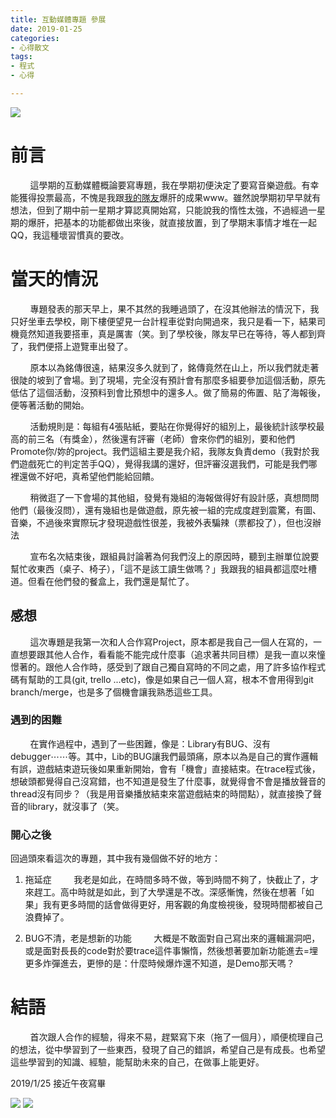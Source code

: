 ```yaml
---
title: 互動媒體專題 參展
date: 2019-01-25
categories:
- 心得散文
tags:
- 程式
- 心得

---
```


![](https://i.imgur.com/lOR0hl1.jpg)

# 前言

&nbsp;&nbsp;&nbsp;&nbsp;&nbsp;&nbsp;&nbsp;&nbsp;這學期的互動媒體概論要寫專題，我在學期初便決定了要寫音樂遊戲。有幸能獲得投票最高，不愧是我跟[我的隊友](https://github.com/lpc0503)爆肝的成果www。雖然說學期初早早就有想法，但到了期中前一星期才算認真開始寫，只能說我的惰性太強，不過經過一星期的爆肝，把基本的功能都做出來後，就直接放置，到了學期末事情才堆在一起QQ，我這種壞習慣真的要改。

# 當天的情況

&nbsp;&nbsp;&nbsp;&nbsp;&nbsp;&nbsp;&nbsp;&nbsp;專題發表的那天早上，果不其然的我睡過頭了，在沒其他辦法的情況下，我只好坐車去學校，剛下樓便望見一台計程車從對向開過來，我只是看一下，結果司機竟然知道我要搭車，真是厲害（笑。到了學校後，隊友早已在等待，等人都到齊了，我們便搭上遊覽車出發了。

&nbsp;&nbsp;&nbsp;&nbsp;&nbsp;&nbsp;&nbsp;&nbsp;原本以為銘傳很遠，結果沒多久就到了，銘傳竟然在山上，所以我們就走著很陡的坡到了會場。到了現場，完全沒有預計會有那麼多組要參加這個活動，原先低估了這個活動，沒預料到會比預想中的還多人。做了簡易的佈置、貼了海報後，便等著活動的開始。

&nbsp;&nbsp;&nbsp;&nbsp;&nbsp;&nbsp;&nbsp;&nbsp;活動規則是：每組有4張貼紙，要貼在你覺得好的組別上，最後統計該學校最高的前三名（有獎金），然後還有評審（老師）會來你們的組別，要和他們Promote你/妳的project。我們這組主要是我介紹，我隊友負責demo（我對於我們遊戲死亡的判定苦手QQ），覺得我講的還好，但評審沒選我們，可能是我們哪裡還做不好吧，真希望他們能給回饋。

&nbsp;&nbsp;&nbsp;&nbsp;&nbsp;&nbsp;&nbsp;&nbsp;稍微逛了一下會場的其他組，發覺有幾組的海報做得好有設計感，真想問問他們（最後沒問），還有幾組也是做遊戲，原先被一組的完成度趕到震驚，有圖、音樂，不過後來實際玩才發現遊戲性很差，我被外表騙辣（票都投了），但也沒辦法

&nbsp;&nbsp;&nbsp;&nbsp;&nbsp;&nbsp;&nbsp;&nbsp;宣布名次結束後，跟組員討論著為何我們沒上的原因時，聽到主辦單位說要幫忙收東西（桌子、椅子），「這不是該工讀生做嗎？」我跟我的組員都這麼吐槽道。但看在他們發的餐盒上，我們還是幫忙了。

## 感想

&nbsp;&nbsp;&nbsp;&nbsp;&nbsp;&nbsp;&nbsp;&nbsp;這次專題是我第一次和人合作寫Project，原本都是我自己一個人在寫的，一直想要跟其他人合作，看看能不能完成什麼事（追求著共同目標）是我一直以來憧憬著的。跟他人合作時，感受到了跟自己獨自寫時的不同之處，用了許多協作程式碼有幫助的工具(git, trello ...etc)，像是如果自己一個人寫，根本不會用得到git branch/merge，也是多了個機會讓我熟悉這些工具。

### 遇到的困難

&nbsp;&nbsp;&nbsp;&nbsp;&nbsp;&nbsp;&nbsp;&nbsp;在實作過程中，遇到了一些困難，像是：Library有BUG、沒有debugger⋯⋯等。其中，Lib的BUG讓我們最頭痛，原本以為是自己的實作邏輯有誤，遊戲結束遊玩後如果重新開始，會有「機會」直接結束。在trace程式後，想破頭都覺得自己沒寫錯，也不知道是發生了什麼事，就覺得會不會是播放聲音的thread沒有同步？（我是用音樂播放結束來當遊戲結束的時間點），就直接換了聲音的library，就沒事了（笑。

### 開心之後

回過頭來看這次的專題，其中我有幾個做不好的地方：

1. 拖延症
	&nbsp;&nbsp;&nbsp;&nbsp;&nbsp;&nbsp;&nbsp;&nbsp;我老是如此，在時間多時不做，等到時間不夠了，快截止了，才來趕工。高中時就是如此，到了大學還是不改。深感慚愧，然後在想著「如果」我有更多時間的話會做得更好，用客觀的角度檢視後，發現時間都被自己浪費掉了。

2. BUG不清，老是想新的功能
	&nbsp;&nbsp;&nbsp;&nbsp;&nbsp;&nbsp;&nbsp;&nbsp;大概是不敢面對自己寫出來的邏輯漏洞吧，或是面對長長的code對於要trace這件事懶惰，然後想著要加新功能進去=埋更多炸彈進去，更慘的是：什麼時候爆炸還不知道，是Demo那天嗎？
	
# 結語
&nbsp;&nbsp;&nbsp;&nbsp;&nbsp;&nbsp;&nbsp;&nbsp;首次跟人合作的經驗，得來不易，趕緊寫下來（拖了一個月），順便梳理自己的想法，從中學習到了一些東西，發現了自己的錯誤，希望自己是有成長。也希望這些學習到的知識、經驗，能幫助未來的自己，在做事上能更好。

2019/1/25 接近午夜寫畢

![](https://i.imgur.com/gLA9A34.jpg)
![](https://i.imgur.com/pMP8kwT.jpg)
